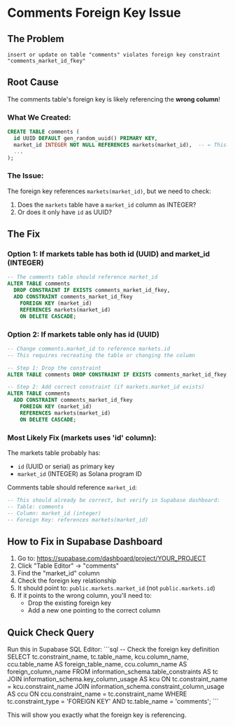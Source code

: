 # Comments Foreign Key Issue

## The Problem
```
insert or update on table "comments" violates foreign key constraint "comments_market_id_fkey"
```

## Root Cause
The comments table's foreign key is likely referencing the **wrong column**!

### What We Created:
```sql
CREATE TABLE comments (
  id UUID DEFAULT gen_random_uuid() PRIMARY KEY,
  market_id INTEGER NOT NULL REFERENCES markets(market_id),  -- ← This!
  ...
);
```

### The Issue:
The foreign key references `markets(market_id)`, but we need to check:
1. Does the `markets` table have a `market_id` column as INTEGER?
2. Or does it only have `id` as UUID?

## The Fix

### Option 1: If markets table has both id (UUID) and market_id (INTEGER)
```sql
-- The comments table should reference market_id
ALTER TABLE comments
  DROP CONSTRAINT IF EXISTS comments_market_id_fkey,
  ADD CONSTRAINT comments_market_id_fkey
    FOREIGN KEY (market_id)
    REFERENCES markets(market_id)
    ON DELETE CASCADE;
```

### Option 2: If markets table only has id (UUID)
```sql
-- Change comments.market_id to reference markets.id
-- This requires recreating the table or changing the column

-- Step 1: Drop the constraint
ALTER TABLE comments DROP CONSTRAINT IF EXISTS comments_market_id_fkey;

-- Step 2: Add correct constraint (if markets.market_id exists)
ALTER TABLE comments
  ADD CONSTRAINT comments_market_id_fkey
    FOREIGN KEY (market_id)
    REFERENCES markets(market_id)
    ON DELETE CASCADE;
```

### Most Likely Fix (markets uses 'id' column):
The markets table probably has:
- `id` (UUID or serial) as primary key
- `market_id` (INTEGER) as Solana program ID

Comments table should reference `market_id`:
```sql
-- This should already be correct, but verify in Supabase dashboard:
-- Table: comments
-- Column: market_id (integer)
-- Foreign Key: references markets(market_id)
```

## How to Fix in Supabase Dashboard

1. Go to: https://supabase.com/dashboard/project/YOUR_PROJECT
2. Click "Table Editor" → "comments"
3. Find the "market_id" column
4. Check the foreign key relationship
5. It should point to: `public.markets.market_id` (not `public.markets.id`)
6. If it points to the wrong column, you'll need to:
   - Drop the existing foreign key
   - Add a new one pointing to the correct column

## Quick Check Query
Run this in Supabase SQL Editor:
\`\`\`sql
-- Check the foreign key definition
SELECT
    tc.constraint_name,
    tc.table_name,
    kcu.column_name,
    ccu.table_name AS foreign_table_name,
    ccu.column_name AS foreign_column_name
FROM information_schema.table_constraints AS tc
JOIN information_schema.key_column_usage AS kcu
  ON tc.constraint_name = kcu.constraint_name
JOIN information_schema.constraint_column_usage AS ccu
  ON ccu.constraint_name = tc.constraint_name
WHERE tc.constraint_type = 'FOREIGN KEY'
  AND tc.table_name = 'comments';
\`\`\`

This will show you exactly what the foreign key is referencing.
